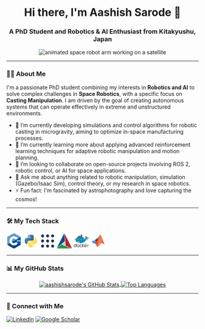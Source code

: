 <h1 align="center">Hi there, I'm Aashish Sarode 👋</h1>
<h3 align="center">A PhD Student and Robotics & AI Enthusiast from Kitakyushu, Japan</h3>

<p align="center">
  <img src="https://miro.medium.com/v2/resize:fit:640/format:webp/1*HwNr9WKNSR976YuFg8mrag.gif" alt="animated space robot arm working on a satellite" width="600"/> 
  </p>

---

### 👨‍💻 About Me

I'm a passionate PhD student combining my interests in **Robotics and AI** to solve complex challenges in **Space Robotics**, with a specific focus on **Casting Manipulation**. I am driven by the goal of creating autonomous systems that can operate effectively in extreme and unstructured environments.

- 🔭 I’m currently developing simulations and control algorithms for robotic casting in microgravity, aiming to optimize in-space manufacturing processes.
- 🌱 I’m currently learning more about applying advanced reinforcement learning techniques for adaptive robotic manipulation and motion planning.
- 👯 I’m looking to collaborate on open-source projects involving ROS 2, robotic control, or AI for space applications.
- 💬 Ask me about anything related to robotic manipulation, simulation (Gazebo/Isaac Sim), control theory, or my research in space robotics.
- ⚡ Fun fact: I'm fascinated by astrophotography and love capturing the cosmos!
---

### 🛠️ My Tech Stack

<p align="left">
  <a href="https://www.cplusplus.com/" target="_blank" rel="noreferrer"><img src="https://raw.githubusercontent.com/devicons/devicon/master/icons/cplusplus/cplusplus-original.svg" alt="cplusplus" width="40" height="40"/></a>
  <a href="https://www.python.org" target="_blank" rel="noreferrer"><img src="https://raw.githubusercontent.com/devicons/devicon/master/icons/python/python-original.svg" alt="python" width="40" height="40"/></a>
  <a href="https://www.ros.org/" target="_blank" rel="noreferrer"><img src="https://raw.githubusercontent.com/devicons/devicon/master/icons/ros/ros-original.svg" alt="ros" width="40" height="40"/></a>
  <a href="https://cmake.org/" target="_blank" rel="noreferrer"><img src="https://raw.githubusercontent.com/devicons/devicon/master/icons/cmake/cmake-original.svg" alt="cmake" width="40" height="40"/></a>
  <a href="https://www.docker.com/" target="_blank" rel="noreferrer"><img src="https://raw.githubusercontent.com/devicons/devicon/master/icons/docker/docker-original-wordmark.svg" alt="docker" width="40" height="40"/></a>
  <a href="https://www.mathworks.com/products/matlab.html" target="_blank" rel="noreferrer"><img src="https://raw.githubusercontent.com/devicons/devicon/master/icons/matlab/matlab-original.svg" alt="matlab" width="40" height="40"/></a>
</p>

---

### 📊 My GitHub Stats

<p align="center">
  <a href="https://github.com/anuraghazra/github-readme-stats">
    <img align="center" src="https://github-readme-stats.vercel.app/api?username=aashishsarode&show_icons=true&locale=en&theme=tokyonight&count_private=true" alt="aashishsarode's GitHub Stats" />
  </a>
  <a href="https://github.com/anuraghazra/github-readme-stats">
    <img align="center" src="https://github-readme-stats.vercel.app/api/top-langs?username=aashishsarode&layout=compact&locale=en&theme=tokyonight" alt="Top Languages" />
  </a>
</p>

---

### 🔗 Connect with Me

<p align="left">
<a href="https://linkedin.com/in/aashishsarode" target="_blank"><img src="https://img.shields.io/badge/-LinkedIn-blue?style=for-the-badge&logo=linkedin&logoColor=white" alt="LinkedIn"></a>
<a href="https://scholar.google.com/citations?user=CEZ-vacAAAAJ&hl=en" target="_blank"><img src="https://img.shields.io/badge/-Google_Scholar-4285F4?style=for-the-badge&logo=google-scholar&logoColor=white" alt="Google Scholar"></a>
</p>

